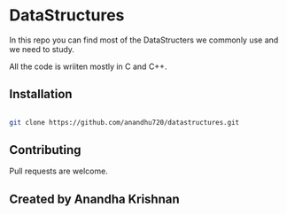 # DataStructures

In this repo you can find most of the DataStructers we commonly use and we need to study.

All the code is wriiten mostly in C and C++.

## Installation

```bash

git clone https://github.com/anandhu720/datastructures.git

```

## Contributing

Pull requests are welcome. 


## Created by Anandha Krishnan 
